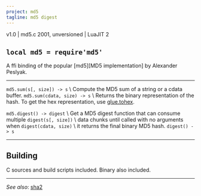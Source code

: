 ```yaml
---
project: md5
tagline: md5 digest
---
```


v1.0 | md5.c 2001, unversioned | LuaJIT 2

## `local md5 = require'md5'`

A ffi binding of the popular [md5][MD5 implementation] by Alexander Peslyak.

--------------------------------------- ---------------------------------------
`md5.sum(s[, size]) -> s`    \          Compute the MD5 sum of a string or a cdata buffer.
`md5.sum(cdata, size) -> s`  \          Returns the binary representation of the hash.
											       To get the hex representation, use [glue.tohex].

`md5.digest() -> digest`     \          Get a MD5 digest function that can consume multiple
`digest(s[, size])`          \          data chunks until called with no arguments when
`digest(cdata, size)`        \          it returns the final binary MD5 hash.
`digest() -> s`
--------------------------------------- ---------------------------------------

## Building

C sources and build scripts included. Binary also included.

----
_See also_: [sha2](sha2.html)

[glue.tohex]: glue.html#tohex
[md5]:        http://openwall.info/wiki/people/solar/software/public-domain-source-code/md5
